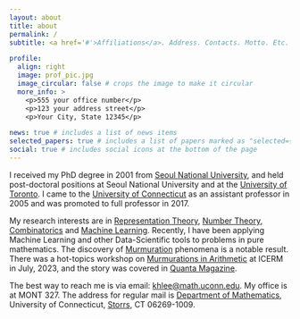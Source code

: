 ```yaml
---
layout: about
title: about
permalink: /
subtitle: <a href='#'>Affiliations</a>. Address. Contacts. Motto. Etc.

profile:
  align: right
  image: prof_pic.jpg
  image_circular: false # crops the image to make it circular
  more_info: >
    <p>555 your office number</p>
    <p>123 your address street</p>
    <p>Your City, State 12345</p>

news: true # includes a list of news items
selected_papers: true # includes a list of papers marked as "selected={true}"
social: true # includes social icons at the bottom of the page
---
```


I received my PhD degree in 2001 from <a href="https://en.snu.ac.kr/">Seoul National University</a>, and held post-doctoral 
        positions at Seoul National University and at the <a href="https://www.utoronto.ca/">University
        of Toronto</a>. I came to the <a href="https://uconn.edu/">University of Connecticut</a> as an assistant professor in 2005
        and was promoted to full professor in 2017. 
      
My research interests are in <a href="publications/index.html#RT">Representation Theory</a>, <a href="publications/index.html#NT">Number Theory</a>, 
        <a href="publications/index.html#CO">Combinatorics</a> and <a href="publications/index.html#ML">Machine Learning</a>. Recently, I have been applying Machine Learning and other Data-Scientific tools to problems in pure mathematics. The discovery of <a href="https://arxiv.org/pdf/2204.10140.pdf">Murmuration</a> phenomena is a notable result. There was a hot-topics workshop on <a href="https://icerm.brown.edu/events/htw-23-ma/">Murmurations in Arithmetic</a> at ICERM in July, 2023, and the story was covered in <a href="https://www.quantamagazine.org/elliptic-curve-murmurations-found-with-ai-take-flight-20240305/">Quanta Magazine</a>.

The best way to reach me is via email: <a href="mailto:khlee@math.uconn.edu">khlee@math.uconn.edu.</a> My office is at MONT 327. The address for regular mail is <a href="https://math.uconn.edu/">Department of Mathematics</a>, University of Connecticut, <a href="https://www.downtownstorrs.org/">Storrs</a>, CT 06269-1009.
